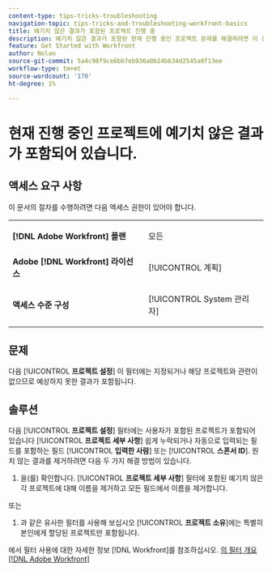```yaml
---
content-type: tips-tricks-troubleshooting
navigation-topic: tips-tricks-and-troubleshooting-workfront-basics
title: 예기치 않은 결과가 포함된 프로젝트 진행 중
description: 예기치 않은 결과가 포함된 현재 진행 중인 프로젝트 문제를 해결하려면 이 문서를 참조하십시오.
feature: Get Started with Workfront
author: Nolan
source-git-commit: 5a4c98f9ce6bb7eb936a0b24b634d2545a0f13ee
workflow-type: tm+mt
source-wordcount: '170'
ht-degree: 1%

---
```


# 현재 진행 중인 프로젝트에 예기치 않은 결과가 포함되어 있습니다.

## 액세스 요구 사항

이 문서의 절차를 수행하려면 다음 액세스 권한이 있어야 합니다.

<table style="table-layout:auto"> 
 <col> 
 <col> 
 <tbody> 
  <tr> 
   <td role="rowheader"><strong>[!DNL Adobe Workfront] 플랜</strong></td> 
   <td> <p>모든</p> </td> 
  </tr> 
  <tr> 
   <td role="rowheader"><strong>Adobe [!DNL Workfront] 라이선스</strong></td> 
   <td> <p>[!UICONTROL 계획] </p> </td> 
  </tr> 
  <tr> 
   <td role="rowheader"><strong>액세스 수준 구성</strong></td> 
   <td> <p>[!UICONTROL System 관리자]</p> </td> 
  </tr> 
 </tbody> 
</table>

## 문제

다음 [!UICONTROL **프로젝트 설정**] 이 필터에는 지정되거나 해당 프로젝트와 관련이 없으므로 예상하지 못한 결과가 포함됩니다.

## 솔루션

다음 [!UICONTROL **프로젝트 설정**] 필터에는 사용자가 포함된 프로젝트가 포함되어 있습니다 [!UICONTROL **프로젝트 세부 사항**] 쉽게 누락되거나 자동으로 입력되는 필드를 포함하는 필드 [!UICONTROL **입력한 사람**] 또는 [!UICONTROL **스폰서 ID**]. 원치 않는 결과를 제거하려면 다음 두 가지 해결 방법이 있습니다.

1. 을(를) 확인합니다. [!UICONTROL **프로젝트 세부 사항**] 필터에 포함된 예기치 않은 각 프로젝트에 대해 이름을 제거하고 모든 필드에서 이름을 제거합니다.

또는

1. 과 같은 유사한 필터를 사용해 보십시오 [!UICONTROL **프로젝트 소유**]&#x200B;에는 특별히 본인에게 할당된 프로젝트만 포함됩니다.

에서 필터 사용에 대한 자세한 정보 [!DNL Workfront]를 참조하십시오. [의 필터 개요 [!DNL Adobe Workfront]](/help/quicksilver/reports-and-dashboards/reports/reporting-elements/filters-overview.md)